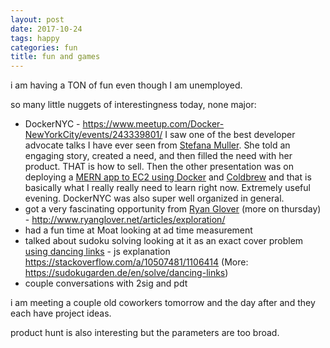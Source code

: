 ```yaml
---
layout: post
date: 2017-10-24
tags: happy
categories: fun
title: fun and games
---
```


i am having a TON of fun even though I am unemployed.

so many little nuggets of interestingness today, none major:

- DockerNYC - <https://www.meetup.com/Docker-NewYorkCity/events/243339801/> I saw one of the best developer advocate talks I have ever seen from [Stefana Muller](https://opsani.com/dockermeetup). She told an engaging story, created a need, and then filled the need with her product. THAT is how to sell. Then the other presentation was on deploying a [MERN app to EC2 using Docker](https://github.com/cefjoeii/mern-crud) and [Coldbrew](https://github.com/coldbrewcloud/coldbrew-cli) and that is basically what I really really need to learn right now. Extremely useful evening. DockerNYC was also super well organized in general.
- got a very fascinating opportunity from [Ryan Glover](http://www.ryanglover.net/) (more on thursday) - <http://www.ryanglover.net/articles/exploration/>
- had a fun time at Moat looking at ad time measurement
- talked about sudoku solving looking at it as an exact cover problem [using dancing links](http://buzzard.ups.edu/talks/beezer-2010-stellenbosch-sudoku.pdf) - js explanation <https://stackoverflow.com/a/10507481/1106414> (More: <https://sudokugarden.de/en/solve/dancing-links>)
- couple conversations with 2sig and pdt

i am meeting a couple old coworkers tomorrow and the day after and they each have project ideas.

product hunt is also interesting but the parameters are too broad.
